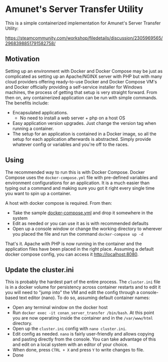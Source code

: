 # Amunet's Server Transfer Utility

This is a simple containerized implementation for Amunet's Server Transfer Utility:

https://steamcommunity.com/workshop/filedetails/discussion/2305969565/2968398851791582758/

## Motivation

Setting up an environment with Docker and Docker Compose may be just as complicated as setting up an Apache/NGINX server with PHP but with many cloud providers offering ready-to-use Docker and Docker Compose VM's and Docker officially providing a self-service installer for Windows machines, the process of getting that setup is very straight forward. From then on, any containerized application can be run with simple commands. The benefits include:

- Encapsulated applications.
  - No need to install a web server + php on a host OS
- Easy application version upgrades. Just change the version tag when running a container.
- The setup for an application is contained in a Docker image, so all the setup for each application afterwards is abstracted. Simply provide whatever config or variables and you're off to the races.

## Using

The recommended way to run this is with Docker Compose. Docker Compose uses the `docker-compose.yml` file with pre-defined variables and environment configurations for an application. It is a much easier than typing out a command and making sure you got it right every single time you want to spin up a container.

A host with docker compose is required. From then:

- Take the sample [docker-compose.yml](docker-compose.yml) and drop it somewhere in the system
- Edit as needed or you can use it as is with recommended defaults
- Open up a console window or change the working directory to wherever you placed the file and run the command `docker-compose up -d`

That's it. Apache with PHP is now running in the container and the application files have been placed in the right place. Assuming a default docker compose config, you can access it [http://localhost:8080](http://localhost:8080).

## Update the cluster.ini

This is probably the hardest part of the entire process. The `cluster.ini` file is in a docker volume for persistency across container restarts and to edit it you will need to "jump into" the VM and edit the config through a console-based text editor (nano). To do so, assuming default container names:

- Open any terminal window on the docker host
- Run `docker exec -it conan_server_transfer /bin/bash`. At this point you are now operating inside the container and in the `/var/www/html` directory.
- Open up the `cluster.ini` config with `nano cluster.ini`.
- Edit config as needed. `nano` is fairly user-friendly and allows copying and pasting directly from the console. You can take advantage of this and edit on a local system with an editor of your choice.
- When done, press `CTRL + X` and press `Y` to write changes to file.
- Done
